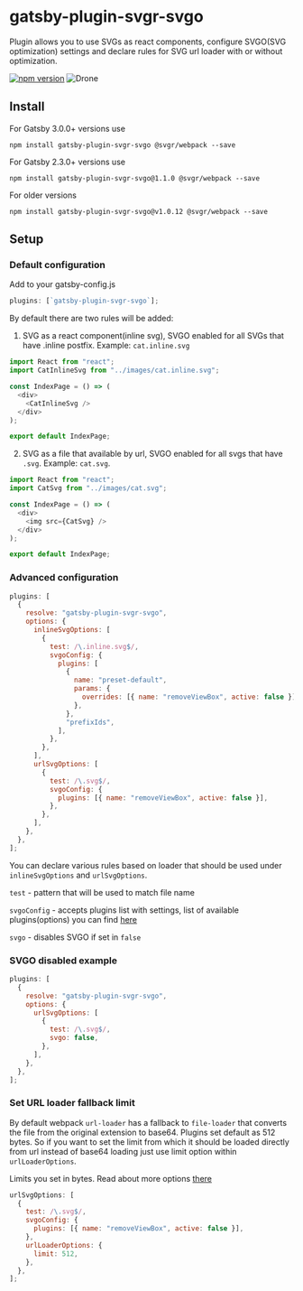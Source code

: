 # gatsby-plugin-svgr-svgo

Plugin allows you to use SVGs as react components, configure SVGO(SVG optimization) settings and declare rules for SVG url loader with or without optimization.

[![npm version](https://badge.fury.io/js/gatsby-plugin-svgr-svgo.svg)](https://badge.fury.io/js/gatsby-plugin-svgr-svgo)
![Drone](https://img.shields.io/drone/build/pixel-point/gatsby-plugin-svgr-svgo?server=https%3A%2F%2Fdrone.pixelpoint.io)

## Install

For Gatsby 3.0.0+ versions use

```
npm install gatsby-plugin-svgr-svgo @svgr/webpack --save
```

For Gatsby 2.3.0+ versions use

```
npm install gatsby-plugin-svgr-svgo@1.1.0 @svgr/webpack --save
```

For older versions

```
npm install gatsby-plugin-svgr-svgo@v1.0.12 @svgr/webpack --save
```

## Setup

### Default configuration

Add to your gatsby-config.js

```js
plugins: [`gatsby-plugin-svgr-svgo`];
```

By default there are two rules will be added:

1. SVG as a react component(inline svg), SVGO enabled for all SVGs that have .inline postfix. Example: `cat.inline.svg`

```js
import React from "react";
import CatInlineSvg from "../images/cat.inline.svg";

const IndexPage = () => (
  <div>
    <CatInlineSvg />
  </div>
);

export default IndexPage;
```

2. SVG as a file that available by url, SVGO enabled for all svgs that have `.svg`. Example: `cat.svg`.

```js
import React from "react";
import CatSvg from "../images/cat.svg";

const IndexPage = () => (
  <div>
    <img src={CatSvg} />
  </div>
);

export default IndexPage;
```

### Advanced configuration

```js
plugins: [
  {
    resolve: "gatsby-plugin-svgr-svgo",
    options: {
      inlineSvgOptions: [
        {
          test: /\.inline.svg$/,
          svgoConfig: {
            plugins: [
              {
                name: "preset-default",
                params: {
                  overrides: [{ name: "removeViewBox", active: false }],
                },
              },
              "prefixIds",
            ],
          },
        },
      ],
      urlSvgOptions: [
        {
          test: /\.svg$/,
          svgoConfig: {
            plugins: [{ name: "removeViewBox", active: false }],
          },
        },
      ],
    },
  },
];
```

You can declare various rules based on loader that should be used under `inlineSvgOptions` and `urlSvgOptions`.

`test` - pattern that will be used to match file name

`svgoConfig` - accepts plugins list with settings, list of available plugins(options) you can find [here](https://github.com/svg/svgo#what-it-can-do)

`svgo` - disables SVGO if set in `false`

### SVGO disabled example

```js
plugins: [
  {
    resolve: "gatsby-plugin-svgr-svgo",
    options: {
      urlSvgOptions: [
        {
          test: /\.svg$/,
          svgo: false,
        },
      ],
    },
  },
];
```

### Set URL loader fallback limit

By default webpack `url-loader` has a fallback to `file-loader` that converts the file from the original extension to base64. Plugins set default as 512 bytes. So if you want to set the limit from which it should be loaded directly from url instead of base64 loading just use limit option within `urlLoaderOptions`.

Limits you set in bytes. Read about more options [there](https://webpack.js.org/loaders/url-loader/)

```js
urlSvgOptions: [
  {
    test: /\.svg$/,
    svgoConfig: {
      plugins: [{ name: "removeViewBox", active: false }],
    },
    urlLoaderOptions: {
      limit: 512,
    },
  },
];
```
